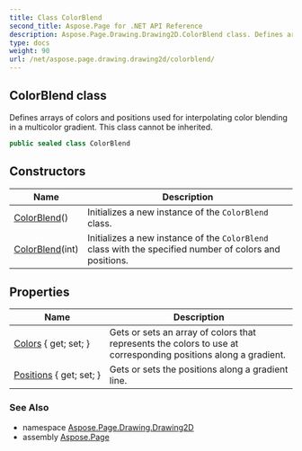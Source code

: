 ```yaml
---
title: Class ColorBlend
second_title: Aspose.Page for .NET API Reference
description: Aspose.Page.Drawing.Drawing2D.ColorBlend class. Defines arrays of colors and positions used for interpolating color blending in a multicolor gradient. This class cannot be inherited
type: docs
weight: 90
url: /net/aspose.page.drawing.drawing2d/colorblend/
---
```

## ColorBlend class

Defines arrays of colors and positions used for interpolating color blending in a multicolor gradient. This class cannot be inherited.

```csharp
public sealed class ColorBlend
```

## Constructors

| Name | Description |
| --- | --- |
| [ColorBlend](colorblend/#constructor)() | Initializes a new instance of the `ColorBlend` class. |
| [ColorBlend](colorblend/#constructor_1)(int) | Initializes a new instance of the `ColorBlend` class with the specified number of colors and positions. |

## Properties

| Name | Description |
| --- | --- |
| [Colors](../../aspose.page.drawing.drawing2d/colorblend/colors/) { get; set; } | Gets or sets an array of colors that represents the colors to use at corresponding positions along a gradient. |
| [Positions](../../aspose.page.drawing.drawing2d/colorblend/positions/) { get; set; } | Gets or sets the positions along a gradient line. |

### See Also

* namespace [Aspose.Page.Drawing.Drawing2D](../../aspose.page.drawing.drawing2d/)
* assembly [Aspose.Page](../../)


